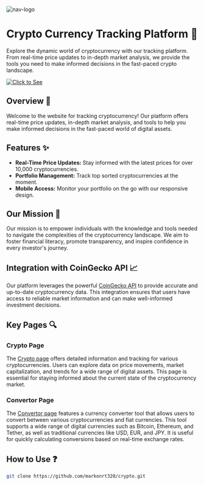 ![nav-logo](https://github.com/user-attachments/assets/e5e8a116-871f-4313-87fa-b2a883112e09)

# Crypto Currency Tracking Platform 🚀

Explore the dynamic world of cryptocurrency with our tracking platform. From real-time price updates to in-depth market analysis, we provide the tools you need to make informed decisions in the fast-paced crypto landscape.

[![Click to See](https://img.shields.io/badge/Click%20to%20See-%23008080?style=for-the-badge&logo=github)](https://markonrt320.github.io/crypto/html/homepage.html)


## Overview 🌟
Welcome to the website for tracking cryptocurrency! Our platform offers real-time price updates, in-depth market analysis, and tools to help you make informed decisions in the fast-paced world of digital assets.

## Features ✨
- **Real-Time Price Updates:** Stay informed with the latest prices for over 10,000 cryptocurrencies.
- **Portfolio Management:** Track top sorted cryptocurrencies at the moment.
- **Mobile Access:** Monitor your portfolio on the go with our responsive design.

## Our Mission 🎯
Our mission is to empower individuals with the knowledge and tools needed to navigate the complexities of the cryptocurrency landscape. We aim to foster financial literacy, promote transparency, and inspire confidence in every investor's journey.

## Integration with CoinGecko API 📈
Our platform leverages the powerful [CoinGecko API](https://www.coingecko.com/en/api) to provide accurate and up-to-date cryptocurrency data. This integration ensures that users have access to reliable market information and can make well-informed investment decisions.

## Key Pages 🔍

### Crypto Page
The [Crypto page](https://markonrt320.github.io/crypto/html/crypto.html) offers detailed information and tracking for various cryptocurrencies. Users can explore data on price movements, market capitalization, and trends for a wide range of digital assets. This page is essential for staying informed about the current state of the cryptocurrency market.

### Convertor Page
The [Convertor page](https://markonrt320.github.io/crypto/html/convertor.html) features a currency converter tool that allows users to convert between various cryptocurrencies and fiat currencies. This tool supports a wide range of digital currencies such as Bitcoin, Ethereum, and Tether, as well as traditional currencies like USD, EUR, and JPY. It is useful for quickly calculating conversions based on real-time exchange rates.

## How to Use ❓

```bash
git clone https://github.com/markonrt320/crypto.git
```

